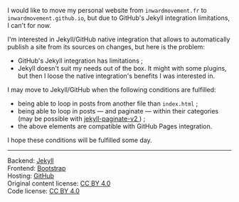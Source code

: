 I would like to move my personal website from `inwardmovement.fr` to `inwardmovement.github.io`, but due to GitHub's Jekyll integration limitations, I can't for now.

I'm interested in Jekyll/GitHub native integration that allows to automatically publish a site from its sources on changes, but here is the problem:
- GitHub's Jekyll integration has limitations ;
- Jekyll doesn't suit my needs out of the box. It might with some plugins, but then I loose the native integration's benefits I was interested in.

I may move to Jekyll/GitHub when the following conditions are fulfilled:
- being able to loop in posts from another file than `index.html` ;
- being able to loop in posts — and paginate — within their categories (may be possible with [jekyll-paginate-v2
](https://github.com/sverrirs/jekyll-paginate-v2)) ;
- the above elements are compatible with GitHub Pages integration.

I hope these conditions will be fulfilled some day.

---

Backend: [Jekyll](https://jekyllrb.com/)  
Frontend: [Bootstrap](http://getbootstrap.com/)  
Hosting: [GitHub](https://pages.github.com/)  
Original content license: [CC BY 4.0](https://creativecommons.org/licenses/by/4.0/)  
Code license: [CC BY 4.0](https://creativecommons.org/licenses/by/4.0/)  

